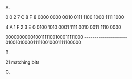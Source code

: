 A.

0       0       2       7       C       8       F       8
0000    0000    0010    0111    1100    1000    1111    1000

4       A       1       F       2       3       E       0
0100    1010    0001    1111    0010    0011    1110    0000

00000000001001111100100011111000
           ---------------------
  01001010000111110010001111100000

B.

21 matching bits

C.


